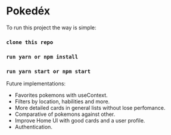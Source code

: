 # Pokedéx

To run this project the way is simple:

### `clone this repo`

### `run yarn or npm install`
### `run yarn start or npm start`


Future implementations:

- Favorites pokemons with useContext.
- Filters by location, habilities and more.
- More detailed cards in general lists without lose perfomance.
- Comparative of pokemons against other.
- Improve Home UI with good cards and a user profile.
- Authentication.